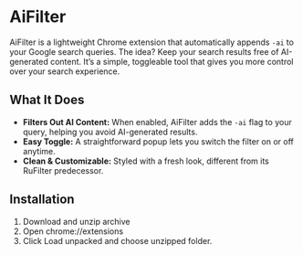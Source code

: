 # AiFilter

AiFilter is a lightweight Chrome extension that automatically appends `-ai` to your Google search queries. The idea? Keep your search results free of AI-generated content. It’s a simple, toggleable tool that gives you more control over your search experience.

## What It Does

- **Filters Out AI Content:** When enabled, AiFilter adds the `-ai` flag to your query, helping you avoid AI-generated results.
- **Easy Toggle:** A straightforward popup lets you switch the filter on or off anytime.
- **Clean & Customizable:** Styled with a fresh look, different from its RuFilter predecessor.

## Installation

1. Download and unzip archive
2. Open chrome://extensions
3. Click Load unpacked and choose unzipped folder.
